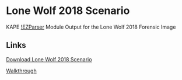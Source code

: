 # Lone Wolf 2018 Scenario

KAPE [!EZParser](https://github.com/EricZimmerman/KapeFiles/blob/master/Modules/!EZParser.mkape) Module Output for the Lone Wolf 2018 Forensic Image

## Links

[Download Lone Wolf 2018 Scenario](https://digitalcorpora.org/corpora/scenarios/2018-lone-wolf-scenario)

[Walkthrough](https://krknsec.com/2019/07/15/dfir-scenario-1-lone-wolf/)

